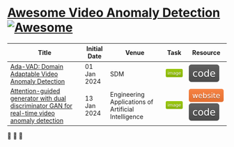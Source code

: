 
# [Awesome Video Anomaly Detection](https://github.com/vt-le/VideoAnomalyDection) [![Awesome](https://cdn.rawgit.com/sindresorhus/awesome/d7305f38d29fed78fa85652e3a63e154dd8e8829/media/badge.svg)](https://github.com/sindresorhus/awesome)

| Title | Initial Date | Venue | Task | Resource |
| --- | --- | --- | --- | --- |
| [Ada-VAD: Domain Adaptable Video Anomaly Detection](https://epubs.siam.org/doi/10.1137/1.9781611978032.73) | 01 Jan 2024 | SDM | ![](./assets/image.svg) | [![](./assets/code.svg)](https://github.com/donglgcn/ADA-VAD) | 
| [Attention-guided generator with dual discriminator GAN for real-time video anomaly detection](https://www.sciencedirect.com/science/article/abs/pii/S0952197623020146) | 13 Jan 2024 | Engineering Applications of Artificial Intelligence | ![](./assets/image.svg) | [![](./assets/website.svg)](https://github.com/Rituraj-ksi/A2D-GAN) [![](./assets/code.svg)](https://github.com/Rituraj-ksi/A2D-GAN) | 

🚀 🚀 🚀
